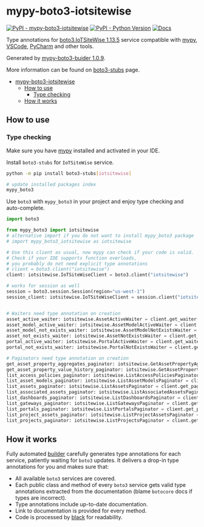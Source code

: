 # mypy-boto3-iotsitewise

[![PyPI - mypy-boto3-iotsitewise](https://img.shields.io/pypi/v/mypy-boto3-iotsitewise.svg?color=blue)](https://pypi.org/project/mypy-boto3-iotsitewise)
[![PyPI - Python Version](https://img.shields.io/pypi/pyversions/mypy-boto3-iotsitewise.svg?color=blue)](https://pypi.org/project/mypy-boto3-iotsitewise)
[![Docs](https://img.shields.io/readthedocs/mypy-boto3-builder.svg?color=blue)](https://mypy-boto3-builder.readthedocs.io/)

Type annotations for
[boto3.IoTSiteWise 1.13.5](https://boto3.amazonaws.com/v1/documentation/api/1.13.5/reference/services/iotsitewise.html#IoTSiteWise) service
compatible with [mypy](https://github.com/python/mypy), [VSCode](https://code.visualstudio.com/),
[PyCharm](https://www.jetbrains.com/pycharm/) and other tools.

Generated by [mypy-boto3-buider 1.0.9](https://github.com/vemel/mypy_boto3_builder).

More information can be found on [boto3-stubs](https://pypi.org/project/boto3-stubs/) page.

- [mypy-boto3-iotsitewise](#mypy-boto3-iotsitewise)
  - [How to use](#how-to-use)
    - [Type checking](#type-checking)
  - [How it works](#how-it-works)

## How to use

### Type checking

Make sure you have [mypy](https://github.com/python/mypy) installed and activated in your IDE.

Install `boto3-stubs` for `IoTSiteWise` service.

```bash
python -m pip install boto3-stubs[iotsitewise]

# update installed packages index
mypy_boto3
```

Use `boto3` with `mypy_boto3` in your project and enjoy type checking and auto-complete.

```python
import boto3

from mypy_boto3 import iotsitewise
# alternative import if you do not want to install mypy_boto3 package
# import mypy_boto3_iotsitewise as iotsitewise

# Use this client as usual, now mypy can check if your code is valid.
# Check if your IDE supports function overloads,
# you probably do not need explicit type annotations
# client = boto3.client("iotsitewise")
client: iotsitewise.IoTSiteWiseClient = boto3.client("iotsitewise")

# works for session as well
session = boto3.session.Session(region="us-west-1")
session_client: iotsitewise.IoTSiteWiseClient = session.client("iotsitewise")


# Waiters need type annotation on creation
asset_active_waiter: iotsitewise.AssetActiveWaiter = client.get_waiter("asset_active")
asset_model_active_waiter: iotsitewise.AssetModelActiveWaiter = client.get_waiter("asset_model_active")
asset_model_not_exists_waiter: iotsitewise.AssetModelNotExistsWaiter = client.get_waiter("asset_model_not_exists")
asset_not_exists_waiter: iotsitewise.AssetNotExistsWaiter = client.get_waiter("asset_not_exists")
portal_active_waiter: iotsitewise.PortalActiveWaiter = client.get_waiter("portal_active")
portal_not_exists_waiter: iotsitewise.PortalNotExistsWaiter = client.get_waiter("portal_not_exists")

# Paginators need type annotation on creation
get_asset_property_aggregates_paginator: iotsitewise.GetAssetPropertyAggregatesPaginator = client.get_paginator("get_asset_property_aggregates")
get_asset_property_value_history_paginator: iotsitewise.GetAssetPropertyValueHistoryPaginator = client.get_paginator("get_asset_property_value_history")
list_access_policies_paginator: iotsitewise.ListAccessPoliciesPaginator = client.get_paginator("list_access_policies")
list_asset_models_paginator: iotsitewise.ListAssetModelsPaginator = client.get_paginator("list_asset_models")
list_assets_paginator: iotsitewise.ListAssetsPaginator = client.get_paginator("list_assets")
list_associated_assets_paginator: iotsitewise.ListAssociatedAssetsPaginator = client.get_paginator("list_associated_assets")
list_dashboards_paginator: iotsitewise.ListDashboardsPaginator = client.get_paginator("list_dashboards")
list_gateways_paginator: iotsitewise.ListGatewaysPaginator = client.get_paginator("list_gateways")
list_portals_paginator: iotsitewise.ListPortalsPaginator = client.get_paginator("list_portals")
list_project_assets_paginator: iotsitewise.ListProjectAssetsPaginator = client.get_paginator("list_project_assets")
list_projects_paginator: iotsitewise.ListProjectsPaginator = client.get_paginator("list_projects")
```

## How it works

Fully automated [builder](https://github.com/vemel/mypy_boto3_builder) carefully generates
type annotations for each service, patiently waiting for `boto3` updates. It delivers
a drop-in type annotations for you and makes sure that:

- All available `boto3` services are covered.
- Each public class and method of every `boto3` service gets valid type annotations
  extracted from the documentation (blame `botocore` docs if types are incorrect).
- Type annotations include up-to-date documentation.
- Link to documentation is provided for every method.
- Code is processed by [black](https://github.com/psf/black) for readability.